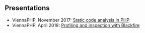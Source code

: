 ## Presentations
- ViennaPHP, November 2017: [Static code analysis in PHP](viennaphp/static-code-analysis-2017-11.pdf)
- ViennaPHP, April 2018: [Profiling and inspection with Blackfire](viennaphp/profiling-inspection-blackfire-2018-04.pdf)

